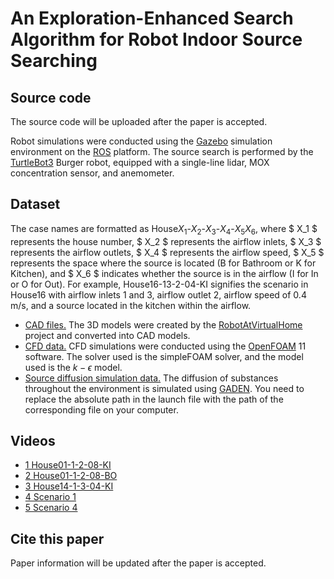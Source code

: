 # An Exploration-Enhanced Search Algorithm for Robot Indoor Source Searching

## Source code

The source code will be uploaded after the paper is accepted.

Robot simulations were conducted using the [Gazebo](https://gazebosim.org/home) simulation environment on the [ROS](https://www.ros.org/) platform. The source search is performed by the [TurtleBot3](https://emanual.robotis.com/docs/en/platform/turtlebot3/overview/) Burger robot, equipped with a single-line lidar, MOX concentration sensor, and anemometer.

## Dataset

The case names are formatted as House$X_1$-$X_2$-$X_3$-$X_4$-$X_5 X_6$, where $ X_1 $ represents the house number, $ X_2 $ represents the airflow inlets, $ X_3 $ represents the airflow outlets, $ X_4 $ represents the airflow speed, $ X_5 $ represents the space where the source is located (B for Bathroom or K for Kitchen), and $ X_6 $ indicates whether the source is in the airflow (I for In or O for Out). For example, House16-13-2-04-KI signifies the scenario in House16 with airflow inlets 1 and 3, airflow outlet 2, airflow speed of 0.4 m/s, and a source located in the kitchen within the airflow.

- [CAD files.](https://huggingface.co/datasets/WangHaaa/SourceSearchingDatasetCAD) The 3D models were created by the [RobotAtVirtualHome](https://github.com/DavidFernandezChaves/RobotAtVirtualHome) project and converted into CAD models.
- [CFD data.](https://huggingface.co/datasets/WangHaaa/SourceSearchingDatasetCFD) CFD simulations were conducted using the [OpenFOAM](https://openfoam.org/) 11 software. The solver used is the simpleFOAM solver, and the model used is the $k-\epsilon$ model.
- [Source diffusion simulation data.](https://huggingface.co/datasets/WangHaaa/SourceSearchingDatasetGADEN) The diffusion of substances throughout the environment is simulated using [GADEN](https://github.com/MAPIRlab/gaden). You need to replace the absolute path in the launch file with the path of the corresponding file on your computer.

## Videos

- [1 House01-1-2-08-KI](https://youtu.be/3SqdmiUk0OE)
- [2 House01-1-2-08-BO](https://youtu.be/NEAkdBrY6AU)
- [3 House14-1-3-04-KI](https://youtu.be/8pUgce2rRew)
- [4 Scenario 1](https://youtu.be/WWvrSr8OD-Q)
- [5 Scenario 4](https://youtu.be/82lw_Nb8ELA)

## Cite this paper

Paper information will be updated after the paper is accepted.
